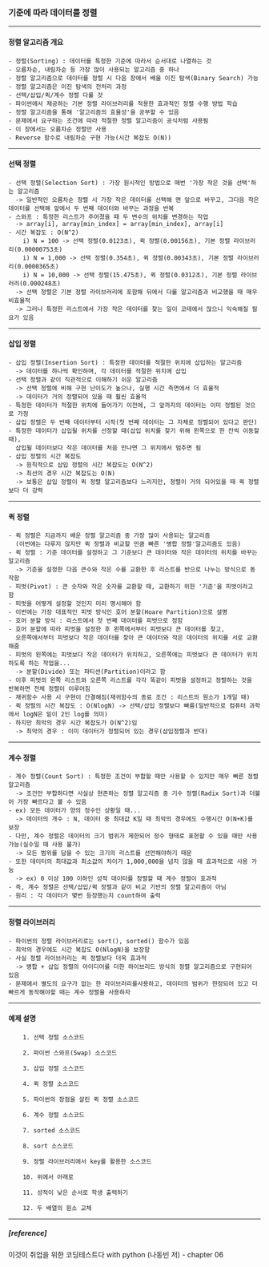 ### 기준에 따라 데이터를 정렬
--------------------------------------------------------------------------------------------------------------------------------  
#### 정렬 알고리즘 개요
	- 정렬(Sorting) : 데이터를 특정한 기준에 따라서 순서대로 나열하는 것
 	- 오름차순, 내림차순 등 가장 많이 사용되는 알고리즘 중 하나
  	- 정렬 알고리즘으로 데이터를 정렬 시 다음 장에서 배울 이진 탐색(Binary Search) 가능
   	- 정렬 알고리즘은 이진 탐색의 전처리 과정
	- 선택/삽입/퀵/계수 정렬 다룰 것
	- 파이썬에서 제공하는 기본 정렬 라이브러리를 적용한 효과적인 정렬 수행 방법 학습
	- 정렬 알고리즘을 통해 '알고리즘의 효율성'을 공부할 수 있음
	- 문제에서 요구하는 조건에 따라 적절한 정렬 알고리즘이 공식처럼 사용됨
	- 이 장에서는 오름차순 정렬만 사용
	- Reverse 함수로 내림차순 구현 가능(시간 복잡도 O(N))

--------------------------------------------------------------------------------------------------------------------------------  
#### 선택 정렬
	- 선택 정렬(Selection Sort) : 가장 원시적인 방법으로 매번 '가장 작은 것을 선택'하는 알고리즘
 	  -> 일반적인 오름차순 정렬 시 가장 작은 데이터를 선택해 맨 앞으로 바꾸고, 그다음 작은 데이터를 선택해 앞에서 두 번째 데이터와 바꾸는 과정을 반복
	- 스와프 : 특정한 리스트가 주어졌을 때 두 변수의 위치를 변경하는 작업
	  -> array[i], array[min_index] = array[min_index], array[i]
	- 시간 복잡도 : O(N^2)
 		i) N = 100 -> 선택 정렬(0.0123초), 퀵 정렬(0.00156초), 기본 정렬 라이브러리(0.00000753초)
		i) N = 1,000 -> 선택 정렬(0.354초), 퀵 정렬(0.00343초), 기본 정렬 라이브러리(0.0000365초)
		i) N = 10,000 -> 선택 정렬(15.475초), 퀵 정렬(0.0312초), 기본 정렬 라이브러리(0.000248초)
	  -> 선택 정렬은 기본 정렬 라이브러리에 포함해 뒤에서 다룰 알고리즘과 비교했을 때 매우 비효율적
	  -> 그러나 특정한 리스트에서 가장 작은 데이터를 찾는 일이 코테에서 많으니 익숙해질 필요가 있음

--------------------------------------------------------------------------------------------------------------------------------  
#### 삽입 정렬
	- 삽입 정렬(Insertion Sort) : 특정한 데이터를 적절한 위치에 삽입하는 알고리즘
	  -> 데이터를 하나씩 확인하며, 각 데이터를 적절한 위치에 삽입
	- 선택 정렬과 같이 직관적으로 이해하기 쉬운 알고리즘
	  -> 선택 정렬에 비해 구현 난이도가 높으나, 실행 시간 측면에서 더 효율적
	  -> 데이터가 거의 정렬되어 있을 때 훨씬 효율적
	- 특정한 데이터가 적절한 위치에 들어가기 이전에, 그 앞까지의 데이터는 이미 정렬된 것으로 가정
	- 삽입 정렬은 두 번째 데이터부터 시작(첫 번째 데이터는 그 자체로 정렬되어 있다고 판단)
	- 특정한 데이터가 삽입될 위치를 선정할 때(삽입 위치를 찾기 위해 왼쪽으로 한 칸씩 이동할 때),
	  삽입될 데이터보다 작은 데이터를 처음 만나면 그 위치에서 멈추면 됨
	- 삽입 정렬의 시간 복잡도
	  -> 원칙적으로 삽입 정렬의 시간 복잡도는 O(N^2)
	  -> 최선의 경우 시간 복잡도는 O(N)
	  -> 보통은 삽입 정렬이 퀵 정렬 알고리즘보다 느리지만, 정렬이 거의 되어있을 때 퀵 정렬보다 더 강력

--------------------------------------------------------------------------------------------------------------------------------
#### 퀵 정렬
	- 퀵 정렬은 지금까지 배운 정렬 알고리즘 중 가장 많이 사용되는 알고리즘
	  (이번에는 다루지 않지만 퀵 정렬과 비교할 만큼 빠른 '병합 정렬'알고리즘도 있음)
	- 퀵 정렬 : 기준 데이터를 설정하고 그 기준보다 큰 데이터와 작은 데이터의 위치를 바꾸는 알고리즘
	  -> 기준을 설정한 다음 큰수와 작은 수를 교환한 후 리스트를 반으로 나누는 방식으로 동작함 
	- 피벗(Pivot) : 큰 숫자와 작은 숫자를 교환할 때, 교환하기 위한 '기준'을 피벗이라고 함
	- 피벗을 어떻게 설정할 것인지 미리 명시해야 함
	- 이번에는 가장 대표적인 피벗 방식인 호어 분할(Hoare Partition)으로 설명
	- 호어 분할 방식 : 리스트에서 첫 번째 데이터를 피벗으로 정함
	- 호어 분할에 따라 피벗을 설정한 후 왼쪽에서부터 피벗보다 큰 데이터를 찾고,
	  오른쪽에서부터 피벗보다 작은 데이터를 찾아 큰 데이터와 작은 데이터의 위치를 서로 교환해줌
	- 피벗의 왼쪽에는 피벗보다 작은 데이터가 위치하고, 오른쪽에는 피벗보다 큰 데이터가 위치하도록 하는 작업을...
	  -> 분할(Divide) 또는 파티션(Partition)이라고 함
	- 이후 피벗의 왼쪽 리스트와 오른쪽 리스트를 각각 똑같이 피벗을 설정하고 정렬하는 것을 반복하면 전체 정렬이 이루어짐
	- 재귀함수 사용 시 구현이 간결해짐(재귀함수의 종료 조건 : 리스트의 원소가 1개일 때)
	- 퀵 정렬의 시간 복잡도 : O(NlogN) -> 선택/삽입 정렬보다 빠름(일반적으로 컴퓨터 과학에서 logN은 밑이 2인 log를 의미)
	- 하지만 최악의 경우 시간 복잡도가 O(N^2)임
	  -> 최악의 경우 : 이미 데이터가 정렬되어 있는 경우(삽입정렬과 반대)

--------------------------------------------------------------------------------------------------------------------------------
#### 계수 정렬
	- 계수 정렬(Count Sort) : 특정한 조건이 부합할 때만 사용할 수 있지만 매우 빠른 정렬 알고리즘
	  -> 조건만 부합하다면 사실상 현존하는 정렬 알고리즘 중 기수 정렬(Radix Sort)과 더불어 가장 빠르다고 볼 수 있음
	- ex) 모든 데이터가 양의 정수인 상황일 때...
	  -> 데이터의 개수 : N, 데이터 중 최대값 K일 때 최악의 경우에도 수행시간 O(N+K)를 보장
	- 다만, 계수 정렬은 데이터의 크기 범위가 제한되어 정수 형태로 표현할 수 있을 때만 사용 가능(실수일 때 사용 불가)
	  -> 모든 범위를 담을 수 있는 크기의 리스트를 선언해야하기 때문
	- 또한 데이터의 최대값과 최소값의 차이가 1,000,000을 넘지 않을 때 효과적으로 사용 가능
	  -> ex) 0 이상 100 이하인 성적 데이터를 정렬할 때 계수 정렬이 효과적
	- 즉, 계수 정렬은 선택/삽입/퀵 정렬과 같이 비교 기반의 정렬 알고리즘이 아님
	- 원리 : 각 데이터가 몇번 등장했는지 count하여 출력

--------------------------------------------------------------------------------------------------------------------------------
#### 정렬 라이브러리
	- 파이썬의 정렬 라이브러리로는 sort(), sorted() 함수가 있음
	- 최악의 경우에도 시간 복잡도 O(NlogN)을 보장함
	- 사실 정렬 라이브러리는 퀵 정렬보다 더욱 효과적
	  -> 병합 + 삽입 정렬의 아이디어를 더한 하이브리드 방식의 정렬 알고리즘으로 구현되어 있음
	- 문제에서 별도의 요구가 없는 한 라이브러리를사용하고, 데이터의 범위가 한정되어 있고 더 빠르게 동작해야할 때는 계수 정렬을 사용하자 
--------------------------------------------------------------------------------------------------------------------------------
#### 예제 설명
		1. 선택 정렬 소스코드
 
 		2. 파이썬 스와프(Swap) 소스코드

		3. 삽입 정렬 소스코드

		4. 퀵 정렬 소스코드

		5. 파이썬의 장점을 살린 퀵 정렬 소스코드

		6. 계수 정렬 소스코드

		7. sorted 소스코드

		8. sort 소스코드

		9. 정렬 라이브러리에서 key를 활용한 소스코드

		10. 위에서 아래로

		11. 성적이 낮은 순서로 학생 출력하기

		12. 두 배열의 원소 교체
		
--------------------------------------------------------------------------------------------------------------------------------
##### [reference]
이것이 취업을 위한 코딩테스트다 with python (나동빈 저) - chapter 06



